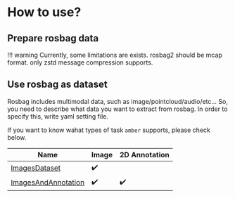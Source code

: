 # How to use?

## Prepare rosbag data

!!! warning
    Currently, some limitations are exists.
    rosbag2 should be mcap format.
    only zstd message compression supports.

## Use rosbag as dataset

Rosbag includes multimodal data, such as image/pointcloud/audio/etc...
So, you need to describe what data you want to extract from rosbag.
In order to specify this, write yaml setting file.

If you want to know wahat types of task `amber` supports, please check below.

| Name                                                  | Image              | 2D Annotation      |
|-------------------------------------------------------|--------------------|--------------------|
| [ImagesDataset](../read_images)                       | :heavy_check_mark: |                    |
| [ImagesAndAnnotation](../read_images_and_annotations) | :heavy_check_mark: | :heavy_check_mark: |
